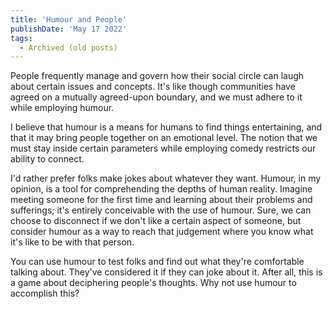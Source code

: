 ```yaml
---
title: 'Humour and People'
publishDate: 'May 17 2022'
tags:
  - Archived (old posts)
---
```


People frequently manage and govern how their social circle can laugh about certain issues and concepts. It's like though communities have agreed on a mutually agreed-upon boundary, and we must adhere to it while employing humour.

I believe that humour is a means for humans to find things entertaining, and that it may bring people together on an emotional level. The notion that we must stay inside certain parameters while employing comedy restricts our ability to connect.

I'd rather prefer folks make jokes about whatever they want. Humour, in my opinion, is a tool for comprehending the depths of human reality. Imagine meeting someone for the first time and learning about their problems and sufferings; it's entirely conceivable with the use of humour. Sure, we can choose to disconnect if we don't like a certain aspect of someone, but consider humour as a way to reach that judgement where you know what it's like to be with that person.

You can use humour to test folks and find out what they're comfortable talking about. They've considered it if they can joke about it. After all, this is a game about deciphering people's thoughts. Why not use humour to accomplish this?
